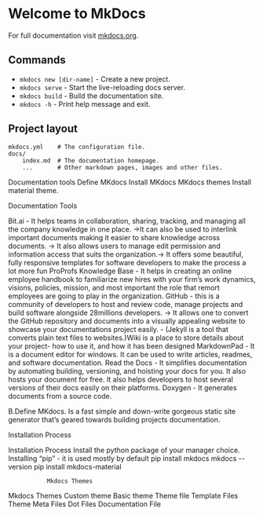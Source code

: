 # Welcome to MkDocs

For full documentation visit [mkdocs.org](https://www.mkdocs.org).

## Commands

* `mkdocs new [dir-name]` - Create a new project.
* `mkdocs serve` - Start the live-reloading docs server.
* `mkdocs build` - Build the documentation site.
* `mkdocs -h` - Print help message and exit.

## Project layout

    mkdocs.yml    # The configuration file.
    docs/
        index.md  # The documentation homepage.
        ...       # Other markdown pages, images and other files.


Documentation tools
Define MKdocs
Install MKdocs
MKdocs themes
Install material theme.



Documentation Tools

Bit.ai - It helps teams in collaboration, sharing, tracking, and managing all the company knowledge in one place. ->It can also be used to interlink important documents making it easier to share knowledge across documents. -> It also allows users to manage edit permission and information access that suits the organization.-> It offers some beautiful, fully responsive templates for software developers to make the process a lot more fun
ProProfs Knowledge Base - It helps in creating an online employee handbook to familiarize new hires with your firm’s work dynamics, visions, policies, mission, and most important the role that remort employees are going to play in the organization.
GitHub - this is a community of developers to host and review code, manage projects and build software alongside 28millions developers. -> It allows one to convert the GitHub repository and documents into a visually appealing website to showcase your documentations project easily. - (Jekyll is a tool that converts plain text files to websites.)Wiki is a place to store details about your project- how to use it, and how it has been designed
MarkdownPad - It is a document editor for windows. It can be used to write articles, readmes, and software documentation.
Read the Docs - It simplifies documentation by automating building, versioning, and hoisting your docs for you. It also hosts your document for free. It also helps developers to host several versions of their docs easily on their platforms.
Doxygen - It generates documents from a source code. 

B.Define MKdocs.
Is a fast simple and down-write gorgeous static site generator that’s geared towards building projects documentation.

                     
Installation Process

Installation Process
Install the python package of your manager choice.
Installing “pip” - it is used mostly by default
pip install mkdocs
mkdocs -- version
pip install mkdocs-material


               Mkdocs Themes
Mkdocs Themes
Custom theme
Basic theme 
Theme file
Template Files
Theme Meta Files
Dot Files
Documentation File
